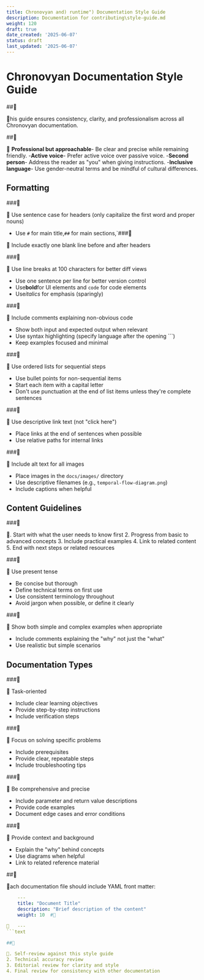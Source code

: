 ```yaml
---
title: Chronovyan and) runtime") Documentation Style Guide
description: Documentation for contributing\style-guide.md
weight: 120
draft: true
date_created: '2025-06-07'
status: draft
last_updated: '2025-06-07'
---
```


# Chronovyan Documentation Style Guide

##

his guide ensures consistency, clarity, and professionalism across all Chronovyan documentation.

##

 **Professional but approachable**- Be clear and precise while remaining friendly.
-**Active voice**- Prefer active voice over passive voice.
-**Second person**- Address the reader as "you" when giving instructions.
-**Inclusive language**- Use gender-neutral terms and be mindful of cultural differences.

## Formatting

###

 Use sentence case for headers (only capitalize the first word and proper nouns)
- Use `#` for main title,`##` for main sections,`###

 Include exactly one blank line before and after headers

###

 Use line breaks at 100 characters for better diff views
- Use one sentence per line for better version control
- Use**bold**for UI elements and `code` for code elements
- Use*italics* for emphasis (sparingly)

###

 Include comments explaining non-obvious code
- Show both input and expected output when relevant
- Use syntax highlighting (specify language after the opening ```)
- Keep examples focused and minimal

###

 Use ordered lists for sequential steps
- Use bullet points for non-sequential items
- Start each item with a capital letter
- Don't use punctuation at the end of list items unless they're complete sentences

###

 Use descriptive link text (not "click here")
- Place links at the end of sentences when possible
- Use relative paths for internal links

###

 Include alt text for all images
- Place images in the `docs/images/` directory
- Use descriptive filenames (e.g., `temporal-flow-diagram.png`)
- Include captions when helpful

## Content Guidelines

###

. Start with what the user needs to know first
2. Progress from basic to advanced concepts
3. Include practical examples
4. Link to related content
5. End with next steps or related resources

###

 Use present tense
- Be concise but thorough
- Define technical terms on first use
- Use consistent terminology throughout
- Avoid jargon when possible, or define it clearly

###

 Show both simple and complex examples when appropriate
- Include comments explaining the "why" not just the "what"
- Use realistic but simple scenarios

## Documentation Types

###

 Task-oriented
- Include clear learning objectives
- Provide step-by-step instructions
- Include verification steps

###

 Focus on solving specific problems
- Include prerequisites
- Provide clear, repeatable steps
- Include troubleshooting tips

###

 Be comprehensive and precise
- Include parameter and return value descriptions
- Provide code examples
- Document edge cases and error conditions

###

 Provide context and background
- Explain the "why" behind concepts
- Use diagrams when helpful
- Link to related reference material

##

ach documentation file should include YAML front matter:
```yaml
    ---
    title: "Document Title"
    description: "Brief description of the content"
    weight: 10  #

   ---
```text

##

. Self-review against this style guide
2. Technical accuracy review
3. Editorial review for clarity and style
4. Final review for consistency with other documentation